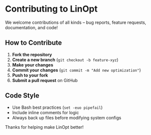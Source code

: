 # Contributing to LinOpt

We welcome contributions of all kinds – bug reports, feature requests, documentation, and code!

## How to Contribute

1. **Fork the repository**
2. **Create a new branch** (`git checkout -b feature-xyz`)
3. **Make your changes**
4. **Commit your changes** (`git commit -m "Add new optimization"`)
5. **Push to your fork**
6. **Submit a pull request** on GitHub

## Code Style

- Use Bash best practices (`set -euo pipefail`)
- Include inline comments for logic
- Always back up files before modifying system configs

Thanks for helping make LinOpt better!
